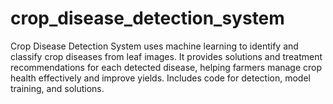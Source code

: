 # crop_disease_detection_system
Crop Disease Detection System uses machine learning to identify and classify crop diseases from leaf images. It provides solutions and treatment recommendations for each detected disease, helping farmers manage crop health effectively and improve yields. Includes code for detection, model training, and solutions.
